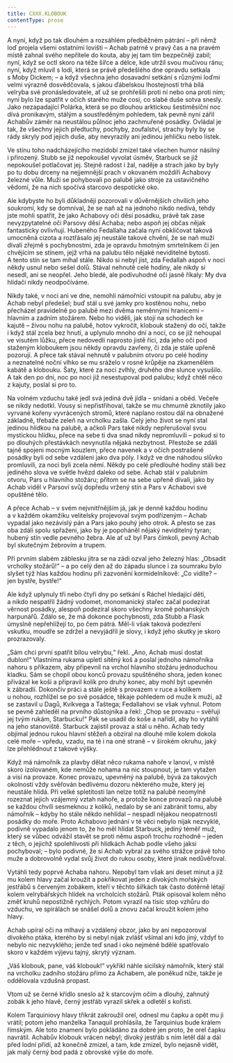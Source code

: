 ```yaml
---
title: CXXX.KLOBOUK
contentType: prose
---
```


  

A nyní, když po tak dlouhém a rozsáhlém předběžném pátrání – při němž loď projela všemi ostatními lovišti – Achab patrně v pravý čas a na pravém místě zahnal svého nepřítele do kouta, aby jej tam tím bezpečněji zabil; nyní, když se octl skoro na téže šířce a délce, kde utržil svou mučivou ránu; nyní, když mluvil s lodí, která se právě předešlého dne opravdu setkala s Moby Dickem; – a když všechna jeho dosavadní setkání s různými loďmi velmi výrazně dosvědčovala, s jakou ďábelskou lhostejností trhá bílá velryba své pronásledovatele, ať už se prohřešili proti ní nebo ona proti nim; nyní bylo lze spatřit v očích starého muže cosi, co slabé duše sotva snesly. Jako nezapadající Polárka, která se po dlouhou arktickou šestiměsíční noc dívá pronikavým, stálým a soustředěným pohledem, tak pevně nyní zářil Achabův záměr na neustálou půlnoc jeho zachmuřené posádky. Ovládal je tak, že všechny jejich předtuchy, pochyby, zoufalství, strachy byly by se rády skryly pod jejich duše, aby nevyrazily ani jedinou jehličku nebo lístek.

Ve stínu toho nadcházejícího mezidobí zmizel také všechen humor násilný i přirozený. Stubb se již nepokoušel vyvolat úsměv, Starbuck se již nepokoušel potlačovat jej. Stejně radost i žal, naděje a strach jako by byly po tu dobu drceny na nejjemnější prach v okovaném moždíři Achabovy železné vůle. Muži se pohybovali po palubě jako stroje za ustavičného vědomí, že na nich spočívá starcovo despotické oko.

Ale kdybyste ho byli důkladněji pozorovali v důvěrnějších chvílích jeho soukromí, kdy se domníval, že se naň až na jednoho nikdo nedívá, tehdy jste mohli spatřit, že jako Achabovy oči děsí posádku, právě tak zase nevyzpytatelné oči Parsovy děsí Achaba; nebo aspoň jej občas nějak fantasticky ovlivňují. Hubeného Fedallaha začala nyní obkličovat taková umocněná cizota a roztřásalo jej neustále takové chvění, že se naň muži dívali zřejmě s pochybnostmi, zda je opravdu hmotným smrtelníkem či jen chvějícím se stínem, jejž vrhá na palubu tělo nějaké neviditelné bytosti. A tento stín se tam míhal stále. Nikdo si nebyl jist, zda Fedallah aspoň v noci někdy usnul nebo sešel dolů. Stával nehnutě celé hodiny, ale nikdy si nesedl, ani se neopřel. Jeho bledé, ale podivuhodné oči jasně říkaly: My dva hlídači nikdy neodpočíváme.

Nikdy také, v noci ani ve dne, nemohli námořníci vstoupit na palubu, aby je Achab nebyl předešel; buď stál u své jamky pro kostěnou nohu, nebo přecházel pravidelně po palubě mezi dvěma neměnnými hranicemi – hlavním a zadním stožárem. Nebo ho viděli, jak stojí na schodech ke kajutě – živou nohu na palubě, hotov vykročit, klobouk stažený do očí, takže i když stál zcela bez hnutí, a uplynulo mnoho dní a nocí, co se již nehoupal ve visutém lůžku, přece nedovedli naprosto jistě říci, zda jeho oči pod staženým kloboukem jsou někdy opravdu zavřeny, či zda je stále upřeně pozorují. A přece tak stával nehnutě v palubním otvoru po celé hodiny a neznatelné noční vlhko se mu sráželo v rosné krůpěje na zkamenělém kabátě a klobouku. Šaty, které za noci zvlhly, druhého dne slunce vysušilo. A tak den po dni, noc po noci již nesestupoval pod palubu; když chtěl něco z kajuty, poslal si pro to.

Na volném vzduchu také jedl svá jediná dvě jídla – snídani a oběd. Večeře se nikdy nedotkl. Vousy si nepřistřihoval, takže se mu chmurně zknotily jako vyrvané kořeny vyvrácených stromů, které naplano rostou dál na obnažené základně, třebaže zeleň na vrcholku zašla. Celý jeho život se nyní stal jedinou hlídkou na palubě, a ačkoli Pars také nikdy nepřerušoval svou mystickou hlídku, přece na sebe ti dva snad nikdy nepromluvili – pokud si to po dlouhých přestávkách nevynutila nějaká nezbytnost. Přestože se zdáli tajně spojeni mocným kouzlem, přece navenek a v očích postrašené posádky byli od sebe vzdáleni jako dva póly. I když ve dne náhodou slůvko promluvili, za noci byli zcela němí. Někdy po celé předlouhé hodiny stáli bez jediného slova ve světle hvězd daleko od sebe. Achab stál v palubním otvoru, Pars u hlavního stožáru; přitom se na sebe upřeně dívali, jako by Achab viděl v Parsoví svůj dopředu vržený stín a Pars v Achabovi své opuštěné tělo.

A přece Achab – v svém nejvnitřnějším já, jak je denně každou hodinu a v každém okamžiku velitelsky projevoval svým podřízeným – Achab vypadal jako nezávislý pán a Pars jako pouhý jeho otrok. A přesto se zas oba zdáli spolu spřaženi, jako by je popoháněl nějaký neviditelný tyran; hubený stín vedle pevného žebra. Ale ať už byl Pars čímkoli, pevný Achab byl skutečným žebrovím a trupem.

Při prvním slabém záblesku jitra se na zádi ozval jeho železný hlas: „Obsadit vrcholky stožárů!“ – a po celý den až do západu slunce i za soumraku bylo slyšet týž hlas každou hodinu při zazvonění kormidelníkově: „Co vidíte? – jen bystře, bystře!“

Ale když uplynuly tři nebo čtyři dny po setkání s Ráchel hledající děti, a nikdo nespatřil žádný vodomet, monomanický stařec začal podezírat věrnost posádky, alespoň podezíral skoro všechny kromě pohanských harpunářů. Zdálo se, že má dokonce pochybnosti, zda Stubb a Flask úmyslně nepřehlížejí to, po čem pátrá. Měl-li však taková podezření vskutku, moudře se zdržel a nevyjádřil je slovy, i když jeho skutky je skoro prozrazovaly.

„Sám chci první spatřit bílou velrybu,“ řekl. „Ano, Achab musí dostat dublon!“ Vlastníma rukama upletl sítěný koš a poslal jednoho námořníka nahoru s příkazem, aby připevnil na vrchol hlavního stožáru jednoduchou kladku. Sám se chopil obou konců provazu spuštěného shora, jeden konec přivázal ke koši a připravil kolík pro druhý konec, aby mohl být upevněn k zábradlí. Dokončiv práci a stále ještě s provazem v ruce a kolíkem u nohou, rozhlížel se po své posádce, těkaje pohledem od muže k muži, až se zastavil u Dagů, Kvíkvega a Taštega; Fedallahovi se však vyhnul. Potom se pevně zahleděl na prvního důstojníka a řekl: „Chop se provazu – svěřuji jej tvým rukám, Starbucku!“ Pak se usadil do koše a nařídil, aby ho vytáhli na jeho stanoviště. Starbuck zajistil provaz a stál u něho. Achab tedy objímal jednou rukou hlavní stěžeň a obzíral na dlouhé míle kolem dokola celé moře – vpředu, vzadu, na té i na oné straně – v širokém okruhu, jaký lze přehlédnout z takové výšky.

Když má námořník za plavby dělat něco rukama nahoře v lanoví, v místě skoro izolovaném, kde nemůže nohama na nic stoupnout, je tam vytažen a visí na provaze. Konec provazu, upevněný na palubě, bývá za takových okolností vždy svěřován bedlivému dozoru některého muže, který jej neustále hlídá. Při velké spletitosti lan nelze totiž na palubě neomylně rozeznat jejich vzájemný vztah nahoře, a protože konce provazů na palubě se každou chvíli sesmeknou z kolíků, nedalo by se ani zabránit tomu, aby námořník – kdyby ho stále někdo nehlídal – nespadl nějakou neopatrností posádky do moře. Proto Achabovo jednání v té věci nebylo nijak nezvyklé, podivně vypadalo jenom to, že ho měl hlídat Starbuck, jediný téměř muž, který se vůbec odvážil stavět se proti němu aspoň trochu rozhodně – jeden z těch, o jejichž spolehlivosti při hlídkách Achab podle všeho jaksi pochyboval; – bylo podivné, že si Achab vybral za svého strážce právě toho muže a dobrovolně vydal svůj život do rukou osoby, které jinak nedůvěřoval.

Vytáhli tedy poprvé Achaba nahoru. Nepobyl tam však ani deset minut a již mu kolem hlavy začal kroužit a pokřikovat jeden z divokých mořských jestřábů s červeným zobákem, kteří v těchto šířkách tak často dotěrně létají kolem velrybářských hlídek na vrcholcích stožárů. Pták opisoval kolem něho změť kruhů nepostižně rychlých. Potom vyrazil na tisíc stop vzhůru do vzduchu, ve spirálách se snášel dolů a znovu začal kroužit kolem jeho hlavy.

Achab upíral oči na mlhavý a vzdálený obzor, jako by ani nepozoroval divokého ptáka, kterého by si nebyl nijak zvlášť všímal ani kdo jiný, vždyť to nebylo nic nezvyklého; jenže teď snad i oko nejméně bdělé spatřovalo skoro v každém výjevu tajný, skrytý význam.

„Váš klobouk, pane, váš klobouk!“ vykřikl náhle sicilský námořník, který stál na vrcholku zadního stožáru přímo za Achabem, ale poněkud níže, takže je oddělovala vzdušná propast.

Vtom už se černé křídlo sneslo až k starcovým očím a dlouhý, zahnutý zobák k jeho hlavě, černý jestřáb vyrazil skřek a odletěl s kořistí.

Kolem Tarquiniovy hlavy třikrát zakroužil orel, odnesl mu čapku a opět mu ji vrátil; potom jeho manželka Tanaquil prohlásila, že Tarquinius bude králem římským. Ale toto znamení bylo pokládáno za dobré jen proto, že orel čapku navrátil. Achabův klobouk vrácen nebyl; divoký jestřáb s ním letěl dál a dál před lodní přídí, až konečně zmizel, a tam, kde zmizel, bylo nejasně vidět, jak malý černý bod padá z obrovské výše do moře.
